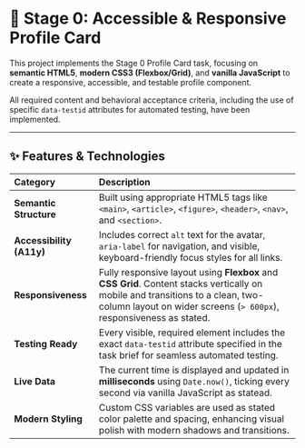 # 🚀 Stage 0: Accessible & Responsive Profile Card

This project implements the Stage 0 Profile Card task, focusing on **semantic HTML5**, **modern CSS3 (Flexbox/Grid)**, and **vanilla JavaScript** to create a responsive, accessible, and testable profile component.

All required content and behavioral acceptance criteria, including the use of specific `data-testid` attributes for automated testing, have been implemented.

---

## ✨ Features & Technologies

| Category | Description |
| :--- | :--- |
| **Semantic Structure** | Built using appropriate HTML5 tags like `<main>`, `<article>`, `<figure>`, `<header>`, `<nav>`, and `<section>`. |
| **Accessibility (A11y)** | Includes correct `alt` text for the avatar, `aria-label` for navigation, and visible, keyboard-friendly focus styles for all links. |
| **Responsiveness** | Fully responsive layout using **Flexbox** and **CSS Grid**. Content stacks vertically on mobile and transitions to a clean, two-column layout on wider screens (`> 600px`), responsiveness as stated. |
| **Testing Ready** | Every visible, required element includes the exact `data-testid` attribute specified in the task brief for seamless automated testing. |
| **Live Data** | The current time is displayed and updated in **milliseconds** using `Date.now()`, ticking every second via vanilla JavaScript as statead. |
| **Modern Styling** | Custom CSS variables are used as stated color palette and spacing, enhancing visual polish with modern shadows and transitions. |
